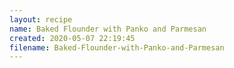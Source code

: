 ```yaml
---
layout: recipe
name: Baked Flounder with Panko and Parmesan
created: 2020-05-07 22:19:45
filename: Baked-Flounder-with-Panko-and-Parmesan
---
```


